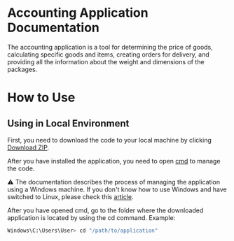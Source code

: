 # Accounting Application Documentation

The accounting application is a tool for determining the price of goods, calculating specific goods and items, creating orders for delivery, and providing all the information about the weight and dimensions of the packages.

# How to Use

## Using in Local Environment

First, you need to download the code to your local machine by clicking [Download ZIP](https://github.com/Bohdanvakh/accounting/archive/refs/heads/main.zip).

After you have installed the application, you need to open [cmd](https://learn.microsoft.com/en-us/windows-server/administration/windows-commands/cmd) to manage the code.

⚠️ The documentation describes the process of managing the application using a Windows machine. If you don't know how to use Windows and have switched to Linux, please check this [article](https://learn.microsoft.com/en-us/windows/).

After you have opened cmd, go to the folder where the downloaded application is located by using the cd command. Example:
```bash
Windows\C:\Users\User> cd "/path/to/application"
```